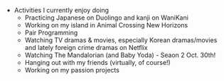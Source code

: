 * Activities I currently enjoy doing 
  * Practicing Japanese on Duolingo and kanji on WaniKani
  * Working on my island in Animal Crossing New Horizons 
  * Pair Programming
  * Watching TV dramas & movies, especially Korean dramas/movies and lately foreign crime dramas on Netflix 
  * Watching The Mandalorian (and Baby Yoda) - Seaon 2 Oct. 30th!
  * Hanging out with my friends (virtually, of course!) 
  * Working on my passion projects
